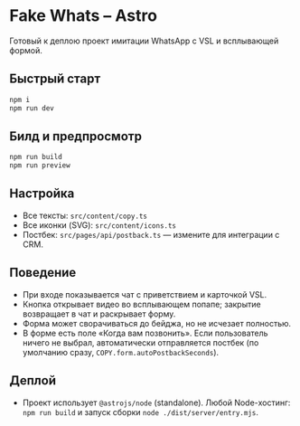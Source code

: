 # Fake Whats – Astro

Готовый к деплою проект имитации WhatsApp с VSL и всплывающей формой.

## Быстрый старт

```bash
npm i
npm run dev
```

## Билд и предпросмотр

```bash
npm run build
npm run preview
```

## Настройка
- Все тексты: `src/content/copy.ts`
- Все иконки (SVG): `src/content/icons.ts`
- Постбек: `src/pages/api/postback.ts` — измените для интеграции с CRM.

## Поведение
- При входе показывается чат с приветствием и карточкой VSL.
- Кнопка открывает видео во всплывающем попапе; закрытие возвращает в чат и раскрывает форму.
- Форма может сворачиваться до бейджа, но не исчезает полностью.
- В форме есть поле «Когда вам позвонить». Если пользователь ничего не выбрал, автоматически отправляется постбек (по умолчанию сразу, `COPY.form.autoPostbackSeconds`).

## Деплой
- Проект использует `@astrojs/node` (standalone). Любой Node-хостинг: `npm run build` и запуск сборки `node ./dist/server/entry.mjs`.

